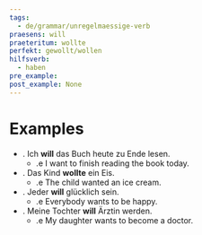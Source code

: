 ```yaml
---
tags:
  - de/grammar/unregelmaessige-verb
praesens: will
praeteritum: wollte
perfekt: gewollt/wollen
hilfsverb:
  - haben
pre_example: 
post_example: None
---
```


# Examples
- . Ich **will** das Buch heute zu Ende lesen.
	- .e I want to finish reading the book today.
- . Das Kind **wollte** ein Eis.
	- .e The child wanted an ice cream.
- . Jeder **will** glücklich sein.
	- .e Everybody wants to be happy.
- . Meine Tochter **will** Ärztin werden.
	- .e My daughter wants to become a doctor.
